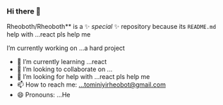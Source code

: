 ### Hi there 👋
Rheoboth/Rheoboth** is a ✨ _special_ ✨ repository because its `README.md`  help with ...react pls help me

 I’m currently working on ...a hard project
- 🌱 I’m currently learning ...react
- 👯 I’m looking to collaborate on ...
- 🤔 I’m looking for help with ...react pls help me
- 📫 How to reach me: ...tominiyirheobot@gmail.com 
- 😄 Pronouns: ...He


